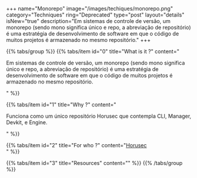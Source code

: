 +++
name="Monorepo"
image="/images/techiques/monorepo.png"
category="Techniques"
ring="Deprecated"
type="post"
layout="details"
isNew="true"
description="Em sistemas de controle de versão, um monorepo (sendo mono significa único e repo, a abreviação de repositório) é uma estratégia de desenvolvimento de software em que o código de muitos projetos é armazenado no mesmo repositório."
+++

{{% tabs/group %}}
  {{% tabs/item id="0" title="What is it ?" content="<p>Em sistemas de controle de versão, um monorepo (sendo mono significa único e repo, a abreviação de repositório) é uma estratégia de desenvolvimento de software em que o código de muitos projetos é armazenado no mesmo repositório.</p>" %}}
  
  {{% tabs/item id="1" title="Why ?" content="<p>Funciona como um único repositório Horusec que contempla CLI, Manager, Devkit, e Engine.</p>" %}}
  
  {{% tabs/item id="2" title="For who ?" content="<a href='https://horusec.io/site/'>Horusec</a><br />" %}}

  {{% tabs/item id="3" title="Resources" content="" %}}
{{% /tabs/group %}}